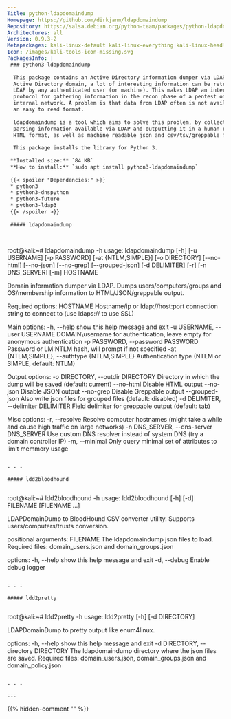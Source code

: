 ```yaml
---
Title: python-ldapdomaindump
Homepage: https://github.com/dirkjanm/ldapdomaindump
Repository: https://salsa.debian.org/python-team/packages/python-ldapdomaindump
Architectures: all
Version: 0.9.3-2
Metapackages: kali-linux-default kali-linux-everything kali-linux-headless kali-linux-large kali-tools-exploitation kali-tools-forensics kali-tools-information-gathering kali-tools-passwords kali-tools-respond kali-tools-social-engineering kali-tools-top10 kali-tools-vulnerability kali-tools-web 
Icon: /images/kali-tools-icon-missing.svg
PackagesInfo: |
 ### python3-ldapdomaindump
 
  This package contains an Active Directory information dumper via LDAP. In an
  Active Directory domain, a lot of interesting information can be retrieved via
  LDAP by any authenticated user (or machine). This makes LDAP an interesting
  protocol for gathering information in the recon phase of a pentest of an
  internal network. A problem is that data from LDAP often is not available in
  an easy to read format.
   
  ldapdomaindump is a tool which aims to solve this problem, by collecting and
  parsing information available via LDAP and outputting it in a human readable
  HTML format, as well as machine readable json and csv/tsv/greppable files.
   
  This package installs the library for Python 3.
 
 **Installed size:** `84 KB`  
 **How to install:** `sudo apt install python3-ldapdomaindump`  
 
 {{< spoiler "Dependencies:" >}}
 * python3
 * python3-dnspython
 * python3-future
 * python3-ldap3
 {{< /spoiler >}}
 
 ##### ldapdomaindump
 
 
 ```
 root@kali:~# ldapdomaindump -h
 usage: ldapdomaindump [-h] [-u USERNAME] [-p PASSWORD] [-at {NTLM,SIMPLE}]
                       [-o DIRECTORY] [--no-html] [--no-json] [--no-grep]
                       [--grouped-json] [-d DELIMITER] [-r] [-n DNS_SERVER]
                       [-m]
                       HOSTNAME
 
 Domain information dumper via LDAP. Dumps users/computers/groups and
 OS/membership information to HTML/JSON/greppable output.
 
 Required options:
   HOSTNAME              Hostname/ip or ldap://host:port connection string to
                         connect to (use ldaps:// to use SSL)
 
 Main options:
   -h, --help            show this help message and exit
   -u USERNAME, --user USERNAME
                         DOMAIN\username for authentication, leave empty for
                         anonymous authentication
   -p PASSWORD, --password PASSWORD
                         Password or LM:NTLM hash, will prompt if not specified
   -at {NTLM,SIMPLE}, --authtype {NTLM,SIMPLE}
                         Authentication type (NTLM or SIMPLE, default: NTLM)
 
 Output options:
   -o DIRECTORY, --outdir DIRECTORY
                         Directory in which the dump will be saved (default:
                         current)
   --no-html             Disable HTML output
   --no-json             Disable JSON output
   --no-grep             Disable Greppable output
   --grouped-json        Also write json files for grouped files (default:
                         disabled)
   -d DELIMITER, --delimiter DELIMITER
                         Field delimiter for greppable output (default: tab)
 
 Misc options:
   -r, --resolve         Resolve computer hostnames (might take a while and
                         cause high traffic on large networks)
   -n DNS_SERVER, --dns-server DNS_SERVER
                         Use custom DNS resolver instead of system DNS (try a
                         domain controller IP)
   -m, --minimal         Only query minimal set of attributes to limit memmory
                         usage
 ```
 
 - - -
 
 ##### ldd2bloodhound
 
 
 ```
 root@kali:~# ldd2bloodhound -h
 usage: ldd2bloodhound [-h] [-d] FILENAME [FILENAME ...]
 
 LDAPDomainDump to BloodHound CSV converter utility. Supports
 users/computers/trusts conversion.
 
 positional arguments:
   FILENAME     The ldapdomaindump json files to load. Required files:
                domain_users.json and domain_groups.json
 
 options:
   -h, --help   show this help message and exit
   -d, --debug  Enable debug logger
 ```
 
 - - -
 
 ##### ldd2pretty
 
 
 ```
 root@kali:~# ldd2pretty -h
 usage: ldd2pretty [-h] [-d DIRECTORY]
 
 LDAPDomainDump to pretty output like enum4linux.
 
 options:
   -h, --help            show this help message and exit
   -d DIRECTORY, --directory DIRECTORY
                         The ldapdomaindump directory where the json files are
                         saved. Required files: domain_users.json,
                         domain_groups.json and domain_policy.json
 ```
 
 - - -
 
---
```

{{% hidden-comment "<!--Do not edit anything above this line-->" %}}
